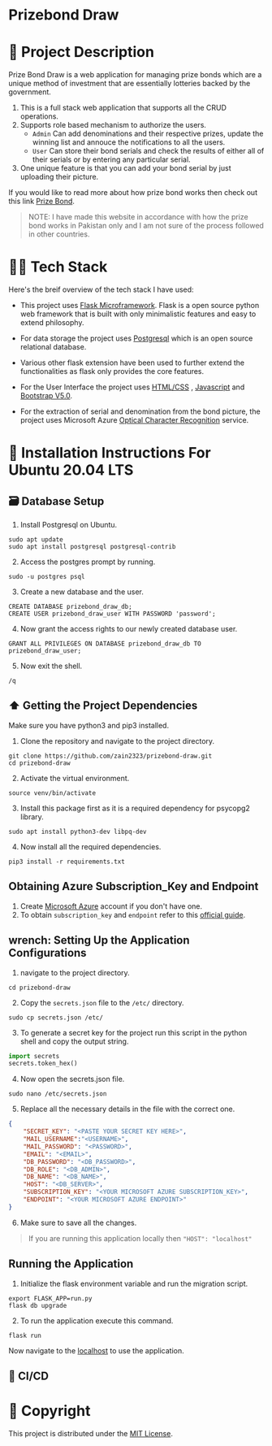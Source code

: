# Prizebond Draw
# :scroll: Project Description
Prize Bond Draw is a web application for managing prize bonds which are a unique method of investment that are essentially lotteries backed by the government.

1. This is a full stack web application that supports all the CRUD operations.
2. Supports role based mechanism to authorize the users.
    - `Admin` Can add denominations and their respective prizes, update the winning list and annouce the notifications to all the users.
    - `User` Can store their bond serials and check the results of either all of their serials or by entering any particular serial.
3. One unique feature is that you can add your bond serial by just uploading their picture.

If you would like to read more about how prize bond works then check out this link [Prize Bond](https://profit.pakistantoday.com.pk/2021/08/01/all-you-need-to-know-about-government-prize-bonds/).

>NOTE: I have made this website in accordance with how the prize bond works in Pakistan only and I am not sure of the process followed in other countries.

# :technologist: Tech Stack
Here's the breif overview of the tech stack I have used:

* This project uses [Flask Microframework](https://flask.palletsprojects.com/en/2.0.x/). Flask is a open source python web framework that is built with only minimalistic features and easy to extend philosophy.

* For data storage the project uses [Postgresql](https://www.postgresql.org/) which is an open source relational database.

* Various other flask extension have been used to further extend the functionalities as flask only provides the core features.

* For the User Interface the project uses [HTML/CSS](https://www.w3.org/standards/webdesign/htmlcss) , [Javascript](https://developer.mozilla.org/en-US/docs/Web/JavaScript) and [Bootstrap V5.0](https://getbootstrap.com/docs/5.0/getting-started/introduction/).

* For the extraction of serial and denomination from the bond picture, the project uses Microsoft Azure [Optical Character Recognition](https://docs.microsoft.com/en-us/azure/cognitive-services/computer-vision/overview-ocr) service.

# :penguin: Installation Instructions For Ubuntu 20.04 LTS
## :card_file_box: Database Setup
1. Install Postgresql on Ubuntu.
 ``` 
 sudo apt update
 sudo apt install postgresql postgresql-contrib
 ```
 2. Access the postgres prompt by running.
 ```
 sudo -u postgres psql
 ```
 3. Create a new database and the user.
 ```
 CREATE DATABASE prizebond_draw_db;
 CREATE USER prizebond_draw_user WITH PASSWORD 'password';
 ```
 4. Now grant the access rights to our newly created database user.
 ```
 GRANT ALL PRIVILEGES ON DATABASE prizebond_draw_db TO prizebond_draw_user;
 ``` 
 5. Now exit the shell.
 ```
 /q
 ```
## :arrow_up: Getting the Project Dependencies

Make sure you have python3 and pip3 installed.

1. Clone the repository and navigate to the project directory.
```
git clone https://github.com/zain2323/prizebond-draw.git
cd prizebond-draw
```
2. Activate the virtual environment.
```
source venv/bin/activate
```
3. Install this package first as it is a required dependency for psycopg2 library.
```
sudo apt install python3-dev libpq-dev
```
4. Now install all the required dependencies.
```
pip3 install -r requirements.txt
```

## Obtaining Azure Subscription_Key and Endpoint
1. Create [Microsoft Azure](https://azure.microsoft.com/en-us/) account if you don't have one.
2. To obtain `subscription_key` and `endpoint` refer to this [official guide](https://docs.microsoft.com/en-us/azure/cognitive-services/computer-vision/quickstarts-sdk/client-library?tabs=visual-studio&pivots=programming-language-python). 
## wrench: Setting Up the Application Configurations
1. navigate to the project directory.
```
cd prizebond-draw
```
2. Copy the ```secrets.json``` file to the ```/etc/``` directory.
```
sudo cp secrets.json /etc/
```
3. To generate a secret key for the project run this script in the python shell and copy the output string.
```python
import secrets
secrets.token_hex()
```
4. Now open the secrets.json file.
```
sudo nano /etc/secrets.json
```
5. Replace all the necessary details in the file with the correct one.
```JSON
{
    "SECRET_KEY": "<PASTE YOUR SECRET KEY HERE>",
    "MAIL_USERNAME":"<USERNAME>",
    "MAIL_PASSWORD": "<PASSWORD>",
    "EMAIL": "<EMAIL>",
    "DB_PASSWORD": "<DB_PASSWORD>",
    "DB_ROLE": "<DB_ADMIN>",
    "DB_NAME": "<DB_NAME>",
    "HOST": "<DB_SERVER>",
    "SUBSCRIPTION_KEY": "<YOUR MICROSOFT AZURE SUBSCRIPTION_KEY>",
    "ENDPOINT": "<YOUR MICROSOFT AZURE ENDPOINT>"
}
```
6. Make sure to save all the changes.

>If you are running this application locally then `"HOST": "localhost" `

## Running the Application
1. Initialize the flask environment variable and run the migration script.
```
export FLASK_APP=run.py
flask db upgrade
```
2. To run the application execute this command.
```
flask run
```
 Now navigate to the [localhost](localhost:5000) to use the application.

 ## :rocket: CI/CD

# :memo: Copyright
This project is distributed under the [MIT License](https://github.com/zain2323/prizebond-draw/blob/main/LICENSE).
